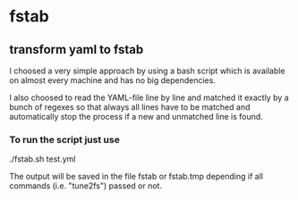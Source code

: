 # fstab
## transform yaml to fstab

I choosed a very simple approach by using a bash script which is available on almost every machine and has no big dependencies.

I also choosed to read the YAML-file line by line and matched it exactly by a bunch of regexes so that always all lines have to be matched and automatically stop the process if a new and unmatched line is found.

### To run the script just use
./fstab.sh test.yml

The output will be saved in the file fstab or fstab.tmp depending if all commands (i.e. "tune2fs") passed or not.
